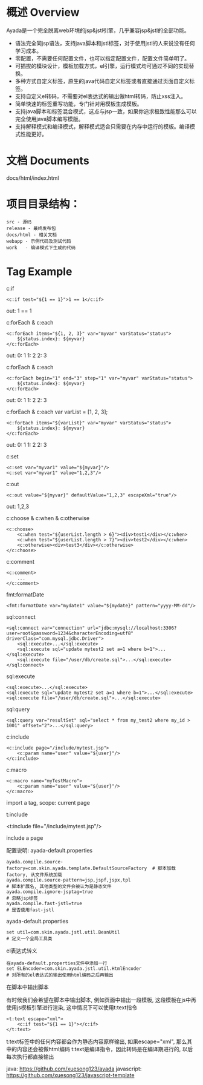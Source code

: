概述 Overview
==================

Ayada是一个完全脱离web环境的jsp&jstl引擎，几乎兼容jsp&jstl的全部功能。


* 语法完全同jsp语法，支持java脚本和jstl标签，对于使用jstl的人来说没有任何学习成本。
* 零配置，不需要任何配置文件，也可以指定配置文件，配置文件简单明了。
* 可插拔的模块设计，模板加载方式，el引擎，运行模式均可通过不同的实现替换。
* 多种方式自定义标签，原生的java代码自定义标签或者直接通过页面自定义标签。
* 支持自定义el转码，不需要对el表达式的输出做html转码，防止xss注入。
* 简单快速的标签重写功能，专门针对用模板生成模板。
* 支持java脚本和标签混合模式，这点与jsp一致，如果你追求极致性能那么可以完全使用java脚本编写模版。
* 支持解释模式和编译模式，解释模式适合只需要在内存中运行的模板。编译模式性能更好。

文档 Documents
=================

docs/html/index.html

项目目录结构：
=================

    src - 源码
    release - 最终发布包
    docs/html - 相关文档
    webapp - 示例代码及测试代码
    work   - 编译模式下生成的代码


Tag Example
===================

c:if

    <c:if test="${1 == 1}">1 == 1</c:if>

out:
    1 == 1

c:forEach & c:each

    <c:forEach items="${1, 2, 3}" var="myvar" varStatus="status">
        ${status.index}: ${myvar}
    </c:forEach>

out:
    0: 1
    1: 2
    2: 3

c:forEach & c:each

    <c:forEach begin="1" end="3" step="1" var="myvar" varStatus="status">
        ${status.index}: ${myvar}
    </c:forEach>

out:
    0: 1
    1: 2
    2: 3

c:forEach & c:each
    var varList = [1, 2, 3];

    <c:forEach items="${varList}" var="myvar" varStatus="status">
        ${status.index}: ${myvar}
    </c:forEach>

out:
    0: 1
    1: 2
    2: 3

c:set

    <c:set var="myvar1" value="${myvar}"/>
    <c:set var="myvar1" value="1,2,3"/>

c:out

    <c:out value="${myvar}" defaultValue="1,2,3" escapeXml="true"/>

out:
    1,2,3

c:choose & c:when & c:otherwise

    <c:choose>
        <c:when test="${userList.length > 6}"><div>test1</div></c:when>
        <c:when test="${userList.length > 7}"><div>test2</div></c:when>
        <c:otherwise><div>test3</div></c:otherwise>
    </c:choose>

c:comment

    <c:comment>
        ...
    </c:comment>

fmt:formatDate

    <fmt:formatDate var="mydate1" value="${mydate}" pattern="yyyy-MM-dd"/>

sql:connect

    <sql:connect var="connection" url="jdbc:mysql://localhost:3306?user=root&password=1234&characterEncoding=utf8" driverClass="com.mysql.jdbc.Driver">
        <sql:execute>...</sql:execute>
        <sql:execute sql="update mytest2 set a=1 where b=1">...</sql:execute>
        <sql:execute file="/user/db/create.sql">...</sql:execute>
    </sql:connect>

sql:execute

    <sql:execute>...</sql:execute>
    <sql:execute sql="update mytest2 set a=1 where b=1">...</sql:execute>
    <sql:execute file="/user/db/create.sql">...</sql:execute>

sql:query

    <sql:query var="resultSet" sql="select * from my_test2 where my_id > 1001" offset="2">...</sql:query>

c:include

    <c:include page="/include/mytest.jsp">
        <c:param name="user" value="${user}"/>
    </c:include>

c:macro

    <c:macro name="myTestMacro">
        <c:param name="user" value="${user}"/>
    </c:macro>

import a tag, scope: current page

t:include

<t:include file="/include/mytest.jsp"/>

include a page

配置说明:
ayada-default.properties

    ayada.compile.source-factory=com.skin.ayada.template.DefaultSourceFactory  # 脚本加载factory, 从文件系统加载
    ayada.compile.source-pattern=jsp,jspf,jspx,tpl                             # 脚本扩展名, 其他类型的文件会被认为是静态文件
    ayada.compile.ignore-jsptag=true                                           # 忽略jsp标签
    ayada.compile.fast-jstl=true                                               # 是否使用fast-jstl

ayada-default.properties

    set util=com.skin.ayada.jstl.util.BeanUtil                                 # 定义一个全局工具类

el表达式转义

    在ayada-default.properties文件中添加一行
    set ELEncoder=com.skin.ayada.jstl.util.HtmlEncoder                         # 对所有的el表达式的输出使用html编码之后再输出

在脚本中输出脚本

有时候我们会希望在脚本中输出脚本, 例如页面中输出一段模板, 这段模板在js中再使用js模板引擎进行渲染, 这中情况下可以使用t:text指令

    <t:text escape="xml">
        <c:if test="${1 == 1}"></c:if>
    </t:text>

t:text标签中的任何内容都会作为静态内容原样输出, 如果escape="xml", 那么其中的内容还会被做html编码
t:text是编译指令，因此转码是在编译期进行的, 以后每次执行都直接输出



java: https://github.com/xuesong123/ayada
javascript: https://github.com/xuesong123/javascript-template